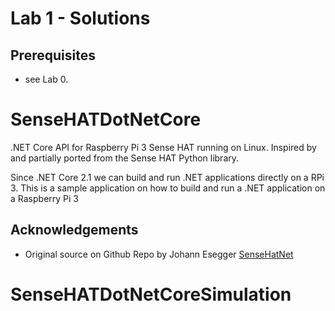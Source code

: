 # Lab 1 - Solutions

## Prerequisites
- see Lab 0.

# SenseHATDotNetCore
.NET Core API for Raspberry Pi 3 Sense HAT running on Linux. Inspired by and partially ported from the Sense HAT Python library.

Since .NET Core 2.1 we can build and run .NET applications directly on a RPi 3. This is a sample application on how to build and run a .NET application on a Raspberry Pi 3

## Acknowledgements
- Original source on Github Repo by Johann Esegger [SenseHatNet](https://github.com/johannesegger/SenseHatNet)

# SenseHATDotNetCoreSimulation
